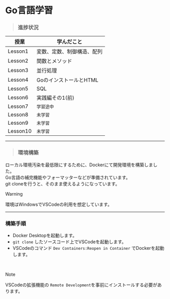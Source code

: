 Go言語学習
==========

>### 進捗状況

| 授業    | 学んだこと|
|--------|-----------|
|Lesson1 |変数、定数、制御構造、配列|
|Lesson2 |関数とメソッド|
|Lesson3 |並行処理|
|Lesson4 |GoのインストールとHTML|
|Lesson5 |SQL|
|Lesson6 |実践編その1(前)|
|Lesson7 |`学習途中`|
|Lesson8 |`未学習`|
|Lesson9 |`未学習`|
|Lesson10|`未学習`|

--------------------


>### 環境構築

ローカル環境汚染を最低限にするために、Dockerにて開発環境を構築しました。<br>
Go言語の補完機能やフォーマッターなどが準備されています。<br>
git cloneを行うと、そのまま使えるようになっています。

> [!WARNING]
> 環境はWindowsでVSCodeの利用を想定しています。

-------------

### 構築手順
- Docker Desktopを起動します。
- `git clone` したソースコード上でVSCodeを起動します。
- VSCodeのコマンド `Dev Containers:Reopen in Container` でDockerを起動します。

<br>

> [!NOTE]
> VSCodeの拡張機能の `Remote Development`を事前にインストールする必要があります。

<br>
